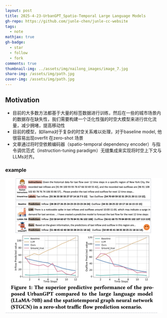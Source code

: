 ```yaml
---
layout: post
title: 2025-4-23-UrbanGPT_Spatio-Temporal Large Language Models
gh-repo: https://github.com/junle-chen/junle-cc-website
tags:
  - note
mathjax: true
gh-badge:
  - star
  - follow
  - fork
comments: true
thumbnail-img: ../assets/img/nailong_images/image_7.jpg
share-img: /assets/img/path.jpg
cover-img: /assets/img/path.jpg
---
```

## Motivation

- 目前的大多数方法都基于大量的标签数据进行训练，然后在一些的城市场景内的数据存在缺失性，我们需要构建一个泛化性强的时空大模型来进行优化流量，减少拥堵，提高移动性
- 目前的模型，如llama对于复杂的时空关系难以处理，对于baseline model, 他很容易出现overfit 在zero-shot 场景
- 文章通过将时空依赖编码器（spatio-temporal dependency encoder）与指令调优范式（instruction-tuning paradigm）无缝集成来实现将时空上下文与LLMs对齐。

### example
![](../assets/img/Pasted%20image%2020250423181223.png)



